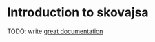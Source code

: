 # Introduction to skovajsa

TODO: write [great documentation](http://jacobian.org/writing/what-to-write/)
